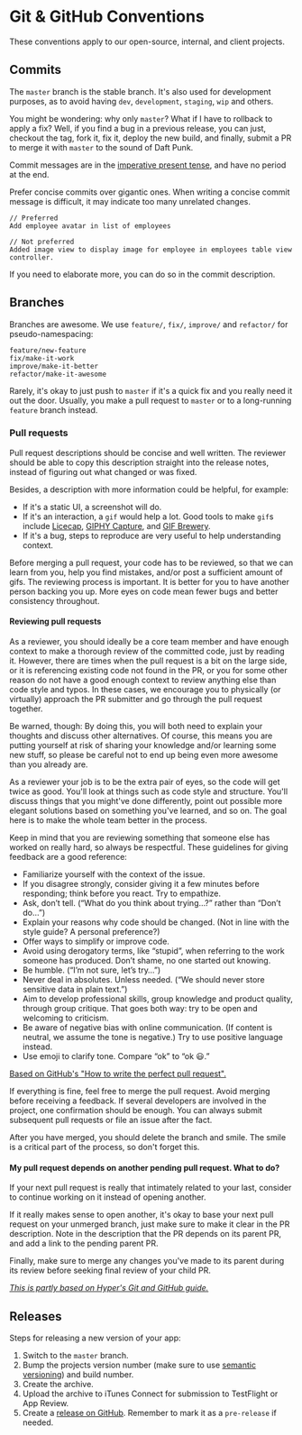 # Git & GitHub Conventions

These conventions apply to our open-source, internal, and client projects.

## Commits

The `master` branch is the stable branch. It's also used for development purposes, as to avoid having `dev`, `development`, `staging`, `wip` and others.

You might be wondering: why only `master`? What if I have to rollback to apply a fix? Well, if you find a bug in a previous release, you can just, checkout the tag, fork it, fix it, deploy the new build, and finally, submit a PR to merge it with `master` to the sound of Daft Punk.

Commit messages are in the [imperative present tense](http://stackoverflow.com/questions/3580013/should-i-use-past-or-present-tense-in-git-commit-messages), and have no period at the end.

Prefer concise commits over gigantic ones. When writing a concise commit message is difficult, it may indicate too many unrelated changes.

```
// Preferred
Add employee avatar in list of employees

// Not preferred
Added image view to display image for employee in employees table view controller.
```

If you need to elaborate more, you can do so in the commit description.

## Branches

Branches are awesome. We use `feature/`, `fix/`, `improve/` and `refactor/` for pseudo-namespacing:

```
feature/new-feature
fix/make-it-work
improve/make-it-better
refactor/make-it-awesome
```

Rarely, it's okay to just push to `master` if it's a quick fix and you really need it out the door. Usually, you make a pull request to `master` or to a long-running `feature` branch instead.

### Pull requests

Pull request descriptions should be concise and well written. The reviewer should be able to copy this description straight into the release notes, instead of figuring out what changed or was fixed.

Besides, a description with more information could be helpful, for example:

- If it's a static UI, a screenshot will do. 
- If it's an interaction, a `gif` would help a lot. Good tools to make `gif`s include [Licecap](http://www.cockos.com/licecap/), [GIPHY Capture](https://itunes.apple.com/us/app/giphy-capture-the-gif-maker/id668208984?mt=12), and [GIF Brewery](http://gifbrewery.com/).
- If it's a bug, steps to reproduce are very useful to help understanding context.

Before merging a pull request, your code has to be reviewed, so that we can learn from you, help you find mistakes, and/or post a sufficient amount of gifs. The reviewing process is important. It is better for you to have another person backing you up. More eyes on code mean fewer bugs and better consistency throughout.


#### Reviewing pull requests

As a reviewer, you should ideally be a core team member and have enough context to make a thorough review of the committed code, just by reading it. However, there are times when the pull request is a bit on the large side, or it is referencing existing code not found in the PR, or you for some other reason do not have a good enough context to review anything else than code style and typos. In these cases, we encourage you to physically (or virtually) approach the PR submitter and go through the pull request together.

Be warned, though: By doing this, you will both need to explain your thoughts and discuss other alternatives. Of course, this means you are putting yourself at risk of sharing your knowledge and/or learning some new stuff, so please be careful not to end up being even more awesome than you already are.

As a reviewer your job is to be the extra pair of eyes, so the code will get twice as good. You'll look at things such as code style and structure. You'll discuss things that you might've done differently, point out possible more elegant solutions based on something you've learned, and so on. The goal here is to make the whole team better in the process.

Keep in mind that you are reviewing something that someone else has worked on really hard, so always be respectful. These guidelines for giving feedback are a good reference:

- Familiarize yourself with the context of the issue.
- If you disagree strongly, consider giving it a few minutes before responding; think before you react. Try to empathize.
- Ask, don’t tell. (“What do you think about trying…?” rather than “Don’t do…”)
- Explain your reasons why code should be changed. (Not in line with the style guide? A personal preference?)
- Offer ways to simplify or improve code.
- Avoid using derogatory terms, like “stupid”, when referring to the work someone has produced. Don’t shame, no one started out knowing.
- Be humble. (“I’m not sure, let’s try…”)
- Never deal in absolutes. Unless needed. (“We should never store sensitive data in plain text.”)
- Aim to develop professional skills, group knowledge and product quality, through group critique. That goes both way: try to be open and welcoming to criticism.
- Be aware of negative bias with online communication. (If content is neutral, we assume the tone is negative.) Try to use positive language instead.
- Use emoji to clarify tone. Compare “ok” to “ok 😃.”

[Based on GitHub's "How to write the perfect pull request".](https://github.com/blog/1943-how-to-write-the-perfect-pull-request)

If everything is fine, feel free to merge the pull request. Avoid merging before receiving a feedback. If several developers are involved in the project, one confirmation should be enough. You can always submit subsequent pull requests or file an issue after the fact.

After you have merged, you should delete the branch and smile. The smile is a critical part of the process, so don't forget this.

#### My pull request depends on another pending pull request. What to do?

If your next pull request is really that intimately related to your last,
consider to continue working on it instead of opening another.

If it really makes sense to open another, it's okay to base your next pull request on your unmerged branch, just make sure to make it clear in the PR description. Note in the description that the PR depends on its parent PR, and add a link to the pending parent PR. 

Finally, make sure to merge any changes you've made to its parent during its review before seeking final review of your child PR.

[_This is partly based on Hyper's Git and GitHub guide._](https://github.com/hyperoslo/playbook/blob/master/GIT_AND_GITHUB.md)

## Releases

Steps for releasing a new version of your app:

1. Switch to the `master` branch.
2. Bump the projects version number (make sure to use [semantic versioning](http://semver.org/)) and build number.
3. Create the archive.
4. Upload the archive to iTunes Connect for submission to TestFlight or App Review.
4. Create a [release on GitHub](https://help.github.com/articles/creating-releases/). Remember to mark it as a `pre-release` if needed.
